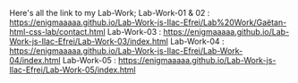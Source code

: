 Here's all the link to my Lab-Work;
Lab-Work-01 & 02 : https://enigmaaaaa.github.io/Lab-Work-js-Ilac-Efrei/Lab%20Work/Gaëtan-html-css-lab/contact.html
Lab-Work-03 : https://enigmaaaaa.github.io/Lab-Work-js-Ilac-Efrei/Lab-Work-03/index.html
Lab-Work-04 : https://enigmaaaaa.github.io/Lab-Work-js-Ilac-Efrei/Lab-Work-04/index.html
Lab-Work-05 : https://enigmaaaaa.github.io/Lab-Work-js-Ilac-Efrei/Lab-Work-05/index.html
